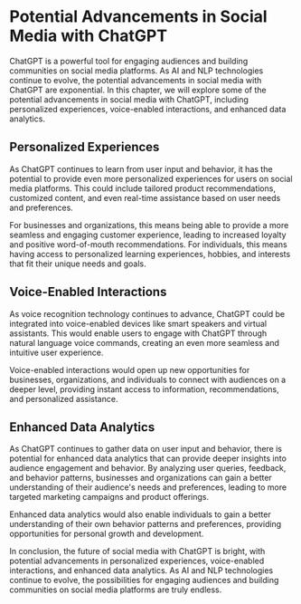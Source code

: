 Potential Advancements in Social Media with ChatGPT
===================================================================================================

ChatGPT is a powerful tool for engaging audiences and building communities on social media platforms. As AI and NLP technologies continue to evolve, the potential advancements in social media with ChatGPT are exponential. In this chapter, we will explore some of the potential advancements in social media with ChatGPT, including personalized experiences, voice-enabled interactions, and enhanced data analytics.

Personalized Experiences
------------------------

As ChatGPT continues to learn from user input and behavior, it has the potential to provide even more personalized experiences for users on social media platforms. This could include tailored product recommendations, customized content, and even real-time assistance based on user needs and preferences.

For businesses and organizations, this means being able to provide a more seamless and engaging customer experience, leading to increased loyalty and positive word-of-mouth recommendations. For individuals, this means having access to personalized learning experiences, hobbies, and interests that fit their unique needs and goals.

Voice-Enabled Interactions
--------------------------

As voice recognition technology continues to advance, ChatGPT could be integrated into voice-enabled devices like smart speakers and virtual assistants. This would enable users to engage with ChatGPT through natural language voice commands, creating an even more seamless and intuitive user experience.

Voice-enabled interactions would open up new opportunities for businesses, organizations, and individuals to connect with audiences on a deeper level, providing instant access to information, recommendations, and personalized assistance.

Enhanced Data Analytics
-----------------------

As ChatGPT continues to gather data on user input and behavior, there is potential for enhanced data analytics that can provide deeper insights into audience engagement and behavior. By analyzing user queries, feedback, and behavior patterns, businesses and organizations can gain a better understanding of their audience's needs and preferences, leading to more targeted marketing campaigns and product offerings.

Enhanced data analytics would also enable individuals to gain a better understanding of their own behavior patterns and preferences, providing opportunities for personal growth and development.

In conclusion, the future of social media with ChatGPT is bright, with potential advancements in personalized experiences, voice-enabled interactions, and enhanced data analytics. As AI and NLP technologies continue to evolve, the possibilities for engaging audiences and building communities on social media platforms are truly endless.
